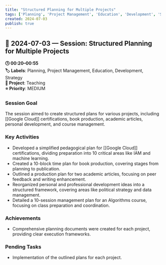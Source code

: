 ```yaml
---
title: "Structured Planning for Multiple Projects"
tags: ['Planning', 'Project Management', 'Education', 'Development', 'Strategy']
created: 2024-07-03
publish: true
---
```


## 📅 2024-07-03 — Session: Structured Planning for Multiple Projects

**🕒 00:20–00:55**  
**🏷️ Labels**: Planning, Project Management, Education, Development, Strategy  
**📂 Project**: Teaching  
**⭐ Priority**: MEDIUM  


### Session Goal
The session aimed to create structured plans for various projects, including [[Google Cloud]] certifications, book production, academic articles, personal development, and course management.

### Key Activities
- Developed a simplified pedagogical plan for [[Google Cloud]] certifications, dividing preparation into 10 critical areas like IAM and machine learning.
- Created a 10-block time plan for book production, covering stages from planning to publication.
- Outlined a production plan for two academic articles, focusing on peer feedback and writing enhancement.
- Reorganized personal and professional development ideas into a structured framework, covering areas like political strategy and data management.
- Detailed a 10-session management plan for an Algorithms course, focusing on class preparation and coordination.

### Achievements
- Comprehensive planning documents were created for each project, providing clear execution frameworks.

### Pending Tasks
- Implementation of the outlined plans for each project.
